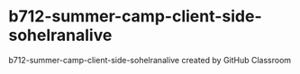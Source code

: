 # b712-summer-camp-client-side-sohelranalive
b712-summer-camp-client-side-sohelranalive created by GitHub Classroom
